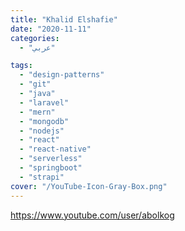 ```yaml
---
title: "Khalid Elshafie"
date: "2020-11-11"
categories:
  - "عربي"

tags:
  - "design-patterns"
  - "git"
  - "java"
  - "laravel"
  - "mern"
  - "mongodb"
  - "nodejs"
  - "react"
  - "react-native"
  - "serverless"
  - "springboot"
  - "strapi"
cover: "/YouTube-Icon-Gray-Box.png"
---
```


https://www.youtube.com/user/abolkog
